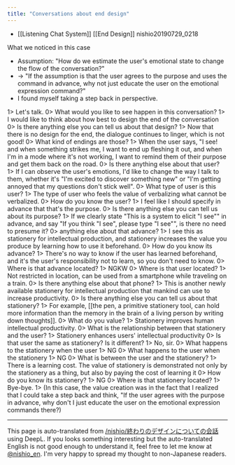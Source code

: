 ```yaml
---
title: "Conversations about end design"
---
```


- [[Listening Chat System]]   [[End Design]]  nishio20190729_0218

What we noticed in this case
- Assumption: "How do we estimate the user's emotional state to change the flow of the conversation?"
- → "If the assumption is that the user agrees to the purpose and uses the command in advance, why not just educate the user on the emotional expression command?"
- I found myself taking a step back in perspective.

1> Let's talk.
0> What would you like to see happen in this conversation?
1> I would like to think about how best to design the end of the conversation
0> Is there anything else you can tell us about that design?
1> Now that there is no design for the end, the dialogue continues to linger, which is not good!
0> What kind of endings are those?
1> When the user says, "I see! and when something strikes me, I want to end up fleshing it out, and when I'm in a mode where it's not working, I want to remind them of their purpose and get them back on the road.
0> Is there anything else about that user?
1> If I can observe the user's emotions, I'd like to change the way I talk to them, whether it's "I'm excited to discover something new" or "I'm getting annoyed that my questions don't stick well".
0> What type of user is this user?
1> The type of user who feels the value of verbalizing what cannot be verbalized.
0> How do you know the user?
1> I feel like I should specify in advance that that's the purpose.
0> Is there anything else you can tell us about its purpose?
1> If we clearly state "This is a system to elicit "I see"" in advance, and say "If you think "I see", please type "I see"", is there no need to presume it?
0> anything else about that advance?
1> I see this as stationery for intellectual production, and stationery increases the value you produce by learning how to use it beforehand.
0> How do you know its advance?
1> There's no way to know if the user has learned beforehand, and it's the user's responsibility not to learn, so you don't need to know.
0> Where is that advance located?
1> NGKW
0> Where is that user located?
1> Not restricted in location, can be used from a smartphone while traveling on a train.
0> Is there anything else about that phone?
1> This is another newly available stationery for intellectual production that mankind can use to increase productivity.
0> Is there anything else you can tell us about that stationery?
1> For example, [[the pen, a primitive stationery tool, can hold more information than the memory in the brain of a living person by writing down thoughts]].
0> What do you value?
1> Stationery improves human intellectual productivity.
0> What is the relationship between that stationery and the user?
1> Stationery enhances users' intellectual productivity
0> Is that user the same as stationery? Is it different?
1> No, sir.
0> What happens to the stationery when the user
1> NG
0> What happens to the user when the stationery
1> NG
0> What is between the user and the stationery?
1> There is a learning cost. The value of stationery is demonstrated not only by the stationery as a thing, but also by paying the cost of learning it
0> How do you know its stationery?
1> NG
0> Where is that stationery located?
1> Bye-bye.
1> (In this case, the value creation was in the fact that I realized that I could take a step back and think, "If the user agrees with the purpose in advance, why don't I just educate the user on the emotional expression commands there?)

---
This page is auto-translated from [/nishio/終わりのデザインについての会話](https://scrapbox.io/nishio/終わりのデザインについての会話) using DeepL. If you looks something interesting but the auto-translated English is not good enough to understand it, feel free to let me know at [@nishio_en](https://twitter.com/nishio_en). I'm very happy to spread my thought to non-Japanese readers.